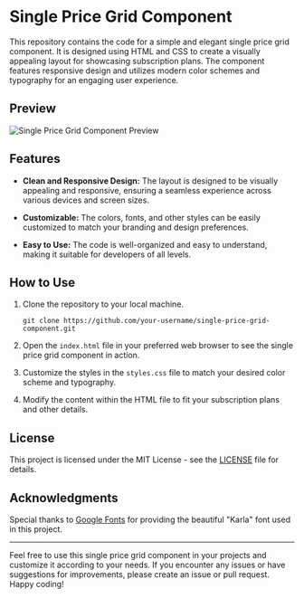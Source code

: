 # Single Price Grid Component

This repository contains the code for a simple and elegant single price grid component. It is designed using HTML and CSS to create a visually appealing layout for showcasing subscription plans. The component features responsive design and utilizes modern color schemes and typography for an engaging user experience.

## Preview

![Single Price Grid Component Preview](screenshot.png)

## Features

- **Clean and Responsive Design:** The layout is designed to be visually appealing and responsive, ensuring a seamless experience across various devices and screen sizes.

- **Customizable:** The colors, fonts, and other styles can be easily customized to match your branding and design preferences.

- **Easy to Use:** The code is well-organized and easy to understand, making it suitable for developers of all levels.

## How to Use

1. Clone the repository to your local machine.
   ```
   git clone https://github.com/your-username/single-price-grid-component.git
   ```

2. Open the `index.html` file in your preferred web browser to see the single price grid component in action.

3. Customize the styles in the `styles.css` file to match your desired color scheme and typography.

4. Modify the content within the HTML file to fit your subscription plans and other details.

## License

This project is licensed under the MIT License - see the [LICENSE](LICENSE) file for details.

## Acknowledgments

Special thanks to [Google Fonts](https://fonts.google.com/) for providing the beautiful "Karla" font used in this project.

---

Feel free to use this single price grid component in your projects and customize it according to your needs. If you encounter any issues or have suggestions for improvements, please create an issue or pull request. Happy coding!
